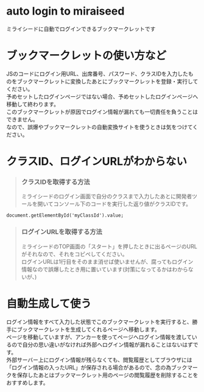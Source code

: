 # auto login to miraiseed
ミライシードに自動でログインできるブックマークレットです
# ブックマークレットの使い方など
JSのコードにログイン用URL、出席番号、パスワード、クラスIDを入力したものをブックマークレットに変換したあとにブックマークレットを登録・実行してください。
<br>
予めセットしたログインページではない場合、予めセットしたログインページへ移動して終わります。
<br>
このブックマークレットが原因でログイン情報が漏れても一切責任を負うことはできません。
<br>
なので、誤爆やブックマークレットの自動変換サイトを使うときは気をつけてください。
# クラスID、ログインURLがわからない
> ### クラスIDを取得する方法
> ミライシードのログイン画面で自分のクラスまで入力したあとに開発者ツールを開いてコンソール下のコードを実行した返り値がクラスIDです。
 ```
 document.getElementById('myClassId').value;
 ```
> ### ログインURLを取得する方法
> ミライシードのTOP画面の「スタート」を押したときに出るページのURLがそれなので、それをコピペしてください。
> <br>ログインURLは1行目をそのまま消せば使いませんが、腐ってもログイン情報なので誤爆したとき用に置いています(対策になってるかはわからないが、)

# 自動生成して使う
ログイン情報をすべて入力した状態でこのブックマークレットを実行すると、勝手にブックマークレットを生成してくれるページへ移動します。
<br>ページを移動していますが、アンカーを使ってページへログイン情報を渡しているので自分の思い違いがなければ外部へログイン情報が漏れることはないはずです。
<br>外部サーバー上にログイン情報が残らなくても、閲覧履歴としてブラウザには「ログイン情報の入ったURL」が保存される場合があるので、念の為ブックマークを保存したあとはブックマークレット用のページの閲覧履歴を削除することをおすすめします。
